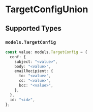 # TargetConfigUnion


## Supported Types

### `models.TargetConfig`

```typescript
const value: models.TargetConfig = {
  conf: {
    subject: "<value>",
    body: "<value>",
    emailRecipient: {
      to: "<value>",
      cc: "<value>",
      bcc: "<value>",
    },
  },
  id: "<id>",
};
```

